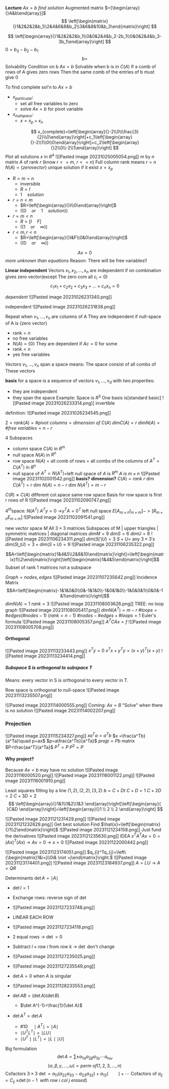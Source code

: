 **Lecture**
$Ax=b$
_find solution_
Augmented matrix $=[\begin{array}{}A&b\end{array}]$
$$
\left[\begin{matrix}{}1&2&2&2&b_1\\2&4&6&8&b_2\\3&6&8&10&b_3\end{matrix}\right]
$$

$$
\left[\begin{array}{}1&2&2&2&b_1\\0&0&2&4&b_2-2b_1\\0&0&2&4&b_3-3b_1\end{array}\right]
$$
$0=b_3-b_2-b_1$
$$
b=
$$
Solvability Condition on b
$Ax=b$ Solvable when b is in $C(A)$
If a comb of rows of A gives zero rows
Then the same comb of the entries of b must give 0

To find complete sol'n to $Ax=b$
- $x_{particular}$: 
	- set all free variables to zero
	- solve $Ax=b$ for pivot variable
- $x_{nullspace}$:
	- $x=x_p+x_n$ 

$$
x_{complete}=\left[\begin{array}{}-2\\0\\\frac{3}{2}\\0\end{array}\right]+c_1\left[\begin{array}{}-2\\1\\0\\0\end{array}\right]+c_2\left[\begin{array}{}2\\0\\-2\\1\end{array}\right]
$$
Plot all solutions $x$ in $R^4$
![[Pasted image 20231025005054.png]]
$m$ by $n$ matrix $A$ of rank $r$ (know $r<=m$, $r<=n$)
Full column rank means $r=n$
$N(A)=\{zero vector\}$
unique solution if it exist
$x=x_p$

- $R=m=n$
	- inversible
	- $R=I$
	- $1\quad solution$
- $r=n<m$
	- $R=\left[\begin{array}{}I\\0\end{array}\right]$
	- $((0\quad or\quad 1\quad solution))$
- $r=m<n$
	- $R=[I\quad F]$
	- $((1\quad or\quad \infty))$
- $r<m,r<n$
	- $R=\left[\begin{array}{}I&F\\0&0\end{array}\right]$
	- $((0\quad or\quad \infty))$

$$
Ax=0
$$
_more unknown than equations_
Reason: There will be free variables!!

**Linear independent**
Vectors $x_1,x_2,\dots,x_n$ are independent if on combination gives zero vector(except The zero com all $c_i=0$)
$$
c_1x_1+c_2x_2+c_3x_3+\dots+c_nx_n=0
$$

_dependent_
![[Pasted image 20231026231340.png]]

independent
![[Pasted image 20231026231838.png]]

Repeat when $v_1,\dots,v_n$ are columns of A
They are independent if null-space of A is {zero vector}
- rank$=n$ 
- no free variables
- $N(A)=\{0\}$
They are dependent if $Ac=0$ for some 
- rank$<n$
- yes free variables

_Vectors_ $v_1,\dots,v_n$ span a space means: The space consist of all combs of These vectors

**basis** for a space is a sequence of vectors $v_1,\dots,v_d$ with two properties:
- they are independent
- they span the space
Example:
	Space is $R^3$
	One basis is\[standard basic]
	![[Pasted image 20231026233314.png]]
invertible

definition:
![[Pasted image 20231026234545.png]]

$2=rank(A)=\#pivot\ columns=dimension\ of\ C(A)$
$dimC(A)=r$
$dimN(A)=\#free\ variables=n-r$

4 Subspaces
- column space $C(A)$ in $R^m$
- null space $N(A)$ in $R^n$
- row space $N(A)$ = all comb of rows = all combs of the columns of $A^T=C(A^T)$ in $R^n$
- null space of $A^T=N(A^T)$=left null space of $A$ is $R^m$
$A\ is\ m\times n$
![[Pasted image 20231102001542.png]]
**basis?**
**dimension?**
$C(A)=rank\ r$
dim $C(A^T)=r$
dim $N(A)=n-r$
dim $N(A^T)=m-r$

$C(R)\not=C(A)$
different col.space
same row space
Basis for row space is first r rows of R
![[Pasted image 20231102090747.png]]

$4^{th}$space: $N(A^T)$
$A^Ty=0$
->$y^TA=0^T$
left null space
$E[A_{m\times n}I_{m\times m}]->[R_{m\times n}E_{m\times m}]$
![[Pasted image 20231102091541.png]]

new vector space $M$
All $3\times 3$ matrices
Subspaces of M | upper triangles | symmetric matrices | diagonal matrices
$dimM=9$
$dimS=6$
$dimU=6$
![[Pasted image 20231106234311.png]]
$dim(S\bigcap U)=3$
$S+U=$ any $3\times3's$
$dim(S\bigcup U)=3+dim(S+U)=9$
![[Pasted image 20231106235322.png]]

$$A=\left[\begin{matrix}1&4&5\\2&8&10\end{matrix}\right]=\left[\begin{matrix}1\\2\end{matrix}\right]\left[\begin{matrix}1&4&5\end{matrix}\right]$$
Subset of rank 1 matrices not a subspace

$Graph = {nodes,edges}$
![[Pasted image 20231107235642.png]]
Incidence Matrix
$$A=\left[\begin{matrix}-1&1&0&0\\0&-1&1&0\\-1&0&1&0\\-1&0&0&1\\0&0&-1&1\end{matrix}\right]$$
$dimN(A)=1$
$rank=3$
![[Pasted image 20231108003626.png]]
TREE: no loop graph
![[Pasted image 20231108005417.png]]
$dimN(A^T)=m-r$
$\#loops=\#edges(\#nodes-1)$
$(rank=n-1)$
$\#nodes-\#edges+\#loops=1$
Euler's formula
![[Pasted image 20231108005357.png]]
$A^TCAx=f$
![[Pasted image 20231108005708.png]]

#### Orthogonal
![[Pasted image 20231113233443.png]]
$x^Ty=0$
$x^Tx+y^Ty=(x+y)^T(x+y)$
![[Pasted image 20231113234414.png]]
##### Subspace S is orthogonal to subspace T
Means: every vector in S is orthogonal to every vector in T. 

Row space is orthogonal to null-space
![[Pasted image 20231113235507.png]]

![[Pasted image 20231114000555.png]]
Coming: $Ax=B$
"Solve" when there is no solution
![[Pasted image 20231114002207.png]]

### Projection
![[Pasted image 20231115234327.png]]
$xa^Ta=a^Tb$
$x =\frac{a^Tb}{a^Ta}\quad p=ax$
$p=a\frac{a^Tb}{a^Ta}$
$projp=Pb$
matrix
$P=\frac{aa^T}{a^Ta}$
$P^T=P$
$P^2=P$
#### Why project?
Because $Ax=b$ may have no solution
![[Pasted image 20231116000520.png]]
![[Pasted image 20231116001122.png]]
![[Pasted image 20231116001910.png]]

Least squares fitting by a line
$(1,2),(2,2),(3,2)$
$b=C+Dt$
$C+D=1$
$C+2D=2$
$C+3D=2$
$$
\left[\begin{array}{}1&1\\1&2\\1&3
\end{array}\right]\left[\begin{array}{ }C&D
\end{array}\right]=\left[\begin{array}{}1 \\
2 \\
2
\end{array}\right]
$$

![[Pasted image 20231121231429.png]]
![[Pasted image 20231121232629.png]]
Get best solution
Find $\hat{x}=\left[\begin{matrix}{}1\\2\end{matrix}\right]$
![[Pasted image 20231121234158.png]]
Just fund the derivatives
![[Pasted image 20231121235630.png]]
IDEA $x^TA^TAx=0=(Ax)^T(Ax)$ -> $Ax=0$ -> $x=0$
![[Pasted image 20231122000442.png]]

![[Pasted image 20231123174051.png]]
$q_{i}^Tq_{j}=\left\{\begin{matrix}1&i=j\\0i& \not =j\end{matrix}\right.$
![[Pasted image 20231123174401.png]]
![[Pasted image 20231123184937.png]]
$A=LU$ -> $A=QR$

Determinants $\det A=\mid A\mid$
- $\det I=1$
- Exchange rows: reverse sign of $\det$ 
- ![[Pasted image 20231127233748.png]]
- LINEAR EACH ROW
- ![[Pasted image 20231127234118.png]]

- 2 equal rows $\rightarrow$ $\det=0$
- Subtract $l \times row\ i$ from $row\ k$ $\rightarrow$  $\det$ don't change 
- ![[Pasted image 20231127235025.png]]
- ![[Pasted image 20231127235549.png]]
- $\det A=0$ when $A$ is singular
- ![[Pasted image 20231128233553.png]]
- $\det AB=(\det A)(\det B)$ 
	- $\det A^{-1}=\frac{1}{\det A}$
- $\det A^T=\det A$
	- $\#10\quad\mid A^T\mid=\mid A\mid$
	- $\mid U^TL^T\mid=\mid LU\mid$
	- $\mid U^T\mid\mid L^T\mid=\mid L\mid\mid U\mid$

Big formulation
$$
\det A=\sum\pm a_{1\alpha}a_{2\beta}a_{3\gamma}\cdots a_{n \omega}
$$
$$
(\alpha,\beta,\gamma,\dots,\omega)=perm\ of(1,2,3,\dots,n)
$$
Cofactors $3\times3$
$\det=a_{11}(a_{22}a_{33}-a_{23}a_{32})+a_{12}(\qquad)+\cdots$
Cofactors of $a_{ij}=C_{ij}$
$\pm \det(n-1\ \ with\ row\ i\ col\ j\ erased)$
